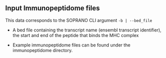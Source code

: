 ## Input Immunopeptidome files

This data corresponds to the SOPRANO CLI argument `-b | --bed_file`

- A bed file containing the transcript name (ensembl transcript identifier), 
  the start and end of the peptide that binds the MHC complex

- Example immunopeptidome files can be found under the immunopeptidome
  directory.